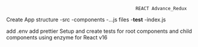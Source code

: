                                                    REACT Advance_Redux

Create App structure
    -src
        -components
            -...js files 
            -__test__
        -index.js

add .env
add prettier
Setup and create tests for root components and child components using enzyme for React v16
